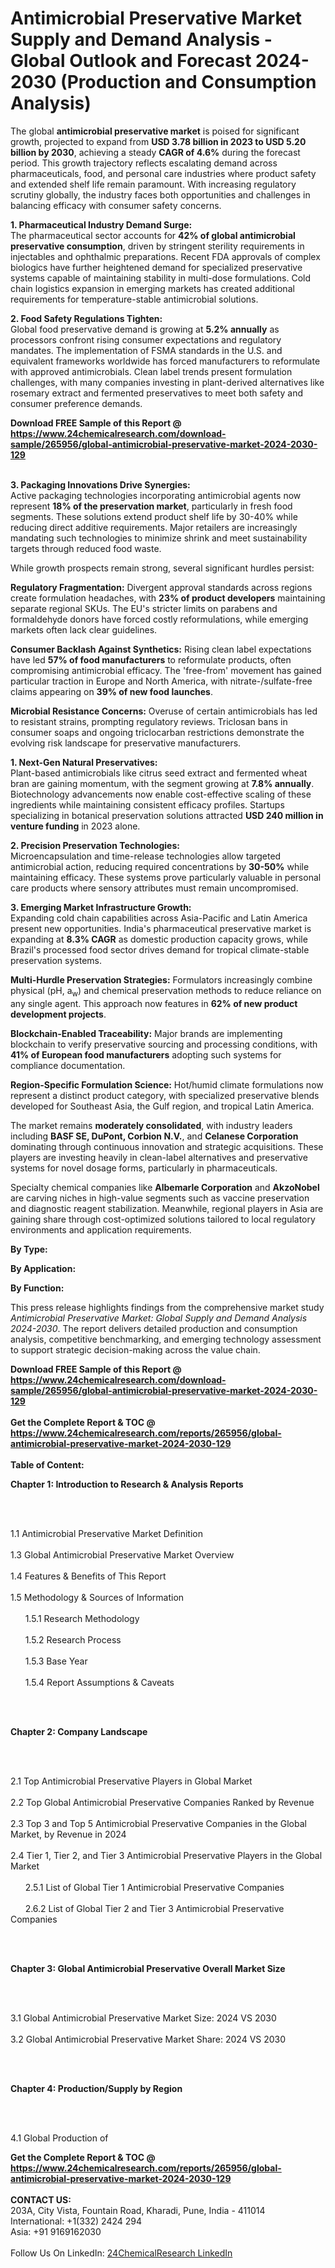 <h1>Antimicrobial Preservative Market Supply and Demand Analysis - Global Outlook and Forecast 2024-2030 (Production and Consumption Analysis)</h1><p>The global <strong>antimicrobial preservative market</strong> is poised for significant growth, projected to expand from <strong>USD 3.78 billion in 2023 to USD 5.20 billion by 2030</strong>, achieving a steady <strong>CAGR of 4.6%</strong> during the forecast period. This growth trajectory reflects escalating demand across pharmaceuticals, food, and personal care industries where product safety and extended shelf life remain paramount. With increasing regulatory scrutiny globally, the industry faces both opportunities and challenges in balancing efficacy with consumer safety concerns.</p><p><strong>1. Pharmaceutical Industry Demand Surge:</strong><br>
The pharmaceutical sector accounts for <strong>42% of global antimicrobial preservative consumption</strong>, driven by stringent sterility requirements in injectables and ophthalmic preparations. Recent FDA approvals of complex biologics have further heightened demand for specialized preservative systems capable of maintaining stability in multi-dose formulations. Cold chain logistics expansion in emerging markets has created additional requirements for temperature-stable antimicrobial solutions.</p><p><strong>2. Food Safety Regulations Tighten:</strong><br>
Global food preservative demand is growing at <strong>5.2% annually</strong> as processors confront rising consumer expectations and regulatory mandates. The implementation of FSMA standards in the U.S. and equivalent frameworks worldwide has forced manufacturers to reformulate with approved antimicrobials. Clean label trends present formulation challenges, with many companies investing in plant-derived alternatives like rosemary extract and fermented preservatives to meet both safety and consumer preference demands.</p><div><b>Download FREE Sample of this Report @ 
            <a href="https://www.24chemicalresearch.com/download-sample/265956/global-antimicrobial-preservative-market-2024-2030-129">
            https://www.24chemicalresearch.com/download-sample/265956/global-antimicrobial-preservative-market-2024-2030-129</a></b></div><br><p><strong>3. Packaging Innovations Drive Synergies:</strong><br>
Active packaging technologies incorporating antimicrobial agents now represent <strong>18% of the preservation market</strong>, particularly in fresh food segments. These solutions extend product shelf life by 30-40% while reducing direct additive requirements. Major retailers are increasingly mandating such technologies to minimize shrink and meet sustainability targets through reduced food waste.</p><p>While growth prospects remain strong, several significant hurdles persist:</p><p><strong>Regulatory Fragmentation:</strong> Divergent approval standards across regions create formulation headaches, with <strong>23% of product developers</strong> maintaining separate regional SKUs. The EU's stricter limits on parabens and formaldehyde donors have forced costly reformulations, while emerging markets often lack clear guidelines.</p><p><strong>Consumer Backlash Against Synthetics:</strong> Rising clean label expectations have led <strong>57% of food manufacturers</strong> to reformulate products, often compromising antimicrobial efficacy. The 'free-from' movement has gained particular traction in Europe and North America, with nitrate-/sulfate-free claims appearing on <strong>39% of new food launches</strong>.</p><p><strong>Microbial Resistance Concerns:</strong> Overuse of certain antimicrobials has led to resistant strains, prompting regulatory reviews. Triclosan bans in consumer soaps and ongoing triclocarban restrictions demonstrate the evolving risk landscape for preservative manufacturers.</p><p><strong>1. Next-Gen Natural Preservatives:</strong><br>
Plant-based antimicrobials like citrus seed extract and fermented wheat bran are gaining momentum, with the segment growing at <strong>7.8% annually</strong>. Biotechnology advancements now enable cost-effective scaling of these ingredients while maintaining consistent efficacy profiles. Startups specializing in botanical preservation solutions attracted <strong>USD 240 million in venture funding</strong> in 2023 alone.</p><p><strong>2. Precision Preservation Technologies:</strong><br>
Microencapsulation and time-release technologies allow targeted antimicrobial action, reducing required concentrations by <strong>30-50%</strong> while maintaining efficacy. These systems prove particularly valuable in personal care products where sensory attributes must remain uncompromised.</p><p><strong>3. Emerging Market Infrastructure Growth:</strong><br>
Expanding cold chain capabilities across Asia-Pacific and Latin America present new opportunities. India's pharmaceutical preservative market is expanding at <strong>8.3% CAGR</strong> as domestic production capacity grows, while Brazil's processed food sector drives demand for tropical climate-stable preservation systems.</p><p><strong>Multi-Hurdle Preservation Strategies:</strong> Formulators increasingly combine physical (pH, a<sub>w</sub>) and chemical preservation methods to reduce reliance on any single agent. This approach now features in <strong>62% of new product development projects</strong>.</p><p><strong>Blockchain-Enabled Traceability:</strong> Major brands are implementing blockchain to verify preservative sourcing and processing conditions, with <strong>41% of European food manufacturers</strong> adopting such systems for compliance documentation.</p><p><strong>Region-Specific Formulation Science:</strong> Hot/humid climate formulations now represent a distinct product category, with specialized preservative blends developed for Southeast Asia, the Gulf region, and tropical Latin America.</p><p>The market remains <strong>moderately consolidated</strong>, with industry leaders including <strong>BASF SE, DuPont, Corbion N.V.</strong>, and <strong>Celanese Corporation</strong> dominating through continuous innovation and strategic acquisitions. These players are investing heavily in clean-label alternatives and preservative systems for novel dosage forms, particularly in pharmaceuticals.</p><p>Specialty chemical companies like <strong>Albemarle Corporation</strong> and <strong>AkzoNobel</strong> are carving niches in high-value segments such as vaccine preservation and diagnostic reagent stabilization. Meanwhile, regional players in Asia are gaining share through cost-optimized solutions tailored to local regulatory environments and application requirements.</p><p><strong>By Type:</strong></p><p><strong>By Application:</strong></p><p><strong>By Function:</strong></p><p>This press release highlights findings from the comprehensive market study <em>Antimicrobial Preservative Market: Global Supply and Demand Analysis 2024-2030</em>. The report delivers detailed production and consumption analysis, competitive benchmarking, and emerging technology assessment to support strategic decision-making across the value chain.</p><div><b>Download FREE Sample of this Report @ 
            <a href="https://www.24chemicalresearch.com/download-sample/265956/global-antimicrobial-preservative-market-2024-2030-129">
            https://www.24chemicalresearch.com/download-sample/265956/global-antimicrobial-preservative-market-2024-2030-129</a></b></div><br><div><b>Get the Complete Report & TOC @ 
            <a href="https://www.24chemicalresearch.com/reports/265956/global-antimicrobial-preservative-market-2024-2030-129">
            https://www.24chemicalresearch.com/reports/265956/global-antimicrobial-preservative-market-2024-2030-129</a></b></div><br>
            <b>Table of Content:</b><p><p><strong>Chapter 1: Introduction to Research &amp; Analysis Reports</strong></p><br />
<br />
<p>1.1 Antimicrobial Preservative  Market Definition<br /><br />
1.3 Global Antimicrobial Preservative  Market Overview<br /><br />
1.4 Features &amp; Benefits of This Report<br /><br />
1.5 Methodology &amp; Sources of Information<br /><br />
&nbsp;&nbsp;&nbsp;&nbsp;&nbsp; 1.5.1 Research Methodology<br /><br />
&nbsp;&nbsp;&nbsp;&nbsp;&nbsp; 1.5.2 Research Process<br /><br />
&nbsp;&nbsp;&nbsp;&nbsp;&nbsp; 1.5.3 Base Year<br /><br />
&nbsp;&nbsp;&nbsp;&nbsp;&nbsp; 1.5.4 Report Assumptions &amp; Caveats</p><br />
<br />
<p><strong>Chapter 2: Company Landscape</strong></p><br />
<br />
<p>2.1 Top Antimicrobial Preservative  Players in Global Market<br /><br />
2.2 Top Global Antimicrobial Preservative  Companies Ranked by Revenue<br /><br />
2.3 Top 3 and Top 5 Antimicrobial Preservative  Companies in the Global Market, by Revenue in 2024<br /><br />
2.4 Tier 1, Tier 2, and Tier 3 Antimicrobial Preservative  Players in the Global Market<br /><br />
&nbsp;&nbsp;&nbsp;&nbsp;&nbsp; 2.5.1 List of Global Tier 1 Antimicrobial Preservative  Companies<br /><br />
&nbsp;&nbsp;&nbsp;&nbsp;&nbsp; 2.6.2 List of Global Tier 2 and Tier 3 Antimicrobial Preservative  Companies</p><br />
<br />
<p><strong>Chapter 3: Global Antimicrobial Preservative  Overall Market Size</strong></p><br />
<br />
<p>3.1 Global Antimicrobial Preservative  Market Size: 2024 VS 2030<br /><br />
3.2 Global Antimicrobial Preservative  Market Share: 2024 VS 2030</p><br />
<br />
<p><strong>Chapter 4: Production/Supply by Region</strong></p><br />
<br />
<p>4.1 Global Production of </p><div><b>Get the Complete Report & TOC @ 
            <a href="https://www.24chemicalresearch.com/reports/265956/global-antimicrobial-preservative-market-2024-2030-129">
            https://www.24chemicalresearch.com/reports/265956/global-antimicrobial-preservative-market-2024-2030-129</a></b></div><br><b>CONTACT US:</b><br>
            203A, City Vista, Fountain Road, Kharadi, Pune, India - 411014<br>
            International: +1(332) 2424 294<br>
            Asia: +91 9169162030 <br><br>
            Follow Us On LinkedIn: <a href="https://www.linkedin.com/company/24chemicalresearch/">24ChemicalResearch LinkedIn</a>